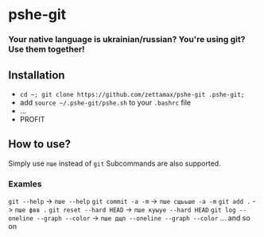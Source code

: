 # pshe-git

### Your native language is ukrainian/russian? You're using git? Use them together!

## Installation

- `cd ~; git clone https://github.com/zettamax/pshe-git .pshe-git;`
- add `source ~/.pshe-git/pshe.sh` to your `.bashrc` file
- ...
- PROFIT

## How to use?
Simply use `пше` instead of `git`
Subcommands are also supported.

### Examles
`git --help` -> `пше --help`
`git commit -a -m` -> `пше сщььше -a -m`
`git add .` -> `пше фвв .`
`git reset --hard HEAD` -> `пше куыуе --hard HEAD`
`git log --oneline --graph --color` -> `пше дщп --oneline --graph --color`
... and so on
